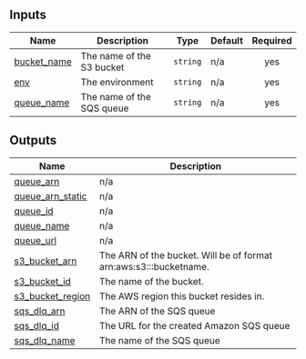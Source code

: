 <!-- BEGIN_TF_DOCS -->


## Inputs

| Name | Description | Type | Default | Required |
|------|-------------|------|---------|:--------:|
| <a name="input_bucket_name"></a> [bucket\_name](#input\_bucket\_name) | The name of the S3 bucket | `string` | n/a | yes |
| <a name="input_env"></a> [env](#input\_env) | The environment | `string` | n/a | yes |
| <a name="input_queue_name"></a> [queue\_name](#input\_queue\_name) | The name of the SQS queue | `string` | n/a | yes |

## Outputs

| Name | Description |
|------|-------------|
| <a name="output_queue_arn"></a> [queue\_arn](#output\_queue\_arn) | n/a |
| <a name="output_queue_arn_static"></a> [queue\_arn\_static](#output\_queue\_arn\_static) | n/a |
| <a name="output_queue_id"></a> [queue\_id](#output\_queue\_id) | n/a |
| <a name="output_queue_name"></a> [queue\_name](#output\_queue\_name) | n/a |
| <a name="output_queue_url"></a> [queue\_url](#output\_queue\_url) | n/a |
| <a name="output_s3_bucket_arn"></a> [s3\_bucket\_arn](#output\_s3\_bucket\_arn) | The ARN of the bucket. Will be of format arn:aws:s3:::bucketname. |
| <a name="output_s3_bucket_id"></a> [s3\_bucket\_id](#output\_s3\_bucket\_id) | The name of the bucket. |
| <a name="output_s3_bucket_region"></a> [s3\_bucket\_region](#output\_s3\_bucket\_region) | The AWS region this bucket resides in. |
| <a name="output_sqs_dlq_arn"></a> [sqs\_dlq\_arn](#output\_sqs\_dlq\_arn) | The ARN of the SQS queue |
| <a name="output_sqs_dlq_id"></a> [sqs\_dlq\_id](#output\_sqs\_dlq\_id) | The URL for the created Amazon SQS queue |
| <a name="output_sqs_dlq_name"></a> [sqs\_dlq\_name](#output\_sqs\_dlq\_name) | The name of the SQS queue |
<!-- END_TF_DOCS -->